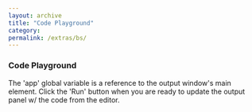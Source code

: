 ```yaml
---
layout: archive
title: "Code Playground"
category: 
permalink: /extras/bs/
---
```


### Code Playground

The 'app' global variable is a reference to the output window's main element. Click the 'Run' button when you are ready to update the output panel w/ the code from the editor.

<div id="playground"></div>
<script src="https://raw.githubusercontent.com/gunjandatta/code/master/dist/code-editor.min.js"></script>
<script type="text/javascript">
    // Create the code editor
    CodeEditor(document.getElementById("playground"));
</script>